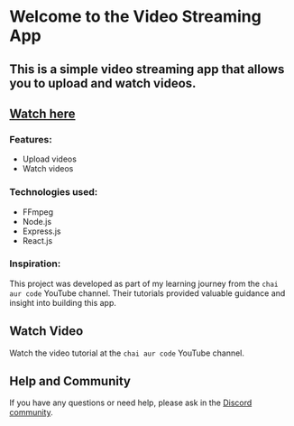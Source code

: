 # Welcome to the Video Streaming App

## This is a simple video streaming app that allows you to upload and watch videos.

## [Watch here](https://youtu.be/Hn0uZwjghng)

### Features:
- Upload videos
- Watch videos

### Technologies used:
- FFmpeg
- Node.js
- Express.js
- React.js

### Inspiration:
This project was developed as part of my learning journey from the `chai aur code` YouTube channel. Their tutorials provided valuable guidance and insight into building this app.

## Watch Video
Watch the video tutorial at the `chai aur code` YouTube channel.

## Help and Community
If you have any questions or need help, please ask in the [Discord community](https://chaicode.com).

